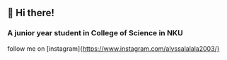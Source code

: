 ## 👋 Hi there!
### A junior year student in College of Science in NKU



follow me on [instagram]{https://www.instagram.com/alyssalalala2003/}

<!---
RachelCullen/RachelCullen is a ✨ special ✨ repository because its `README.md` (this file) appears on your GitHub profile.
You can click the Preview link to take a look at your changes.
--->
